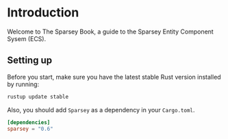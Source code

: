 # Introduction
Welcome to The Sparsey Book, a guide to the Sparsey Entity Component Sysem (ECS).

## Setting up
Before you start, make sure you have the latest stable Rust version installed by running:

```bash
rustup update stable
```

Also, you should add `Sparsey` as a dependency in your `Cargo.toml`.

```toml
[dependencies]
sparsey = "0.6"
```
